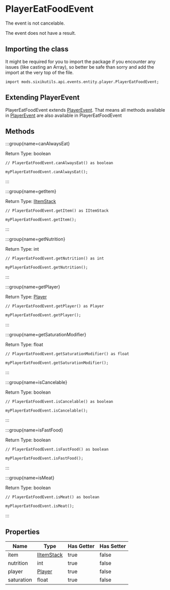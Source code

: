 # PlayerEatFoodEvent

The event is not cancelable.

The event does not have a result.

## Importing the class

It might be required for you to import the package if you encounter any issues (like casting an Array), so better be safe than sorry and add the import at the very top of the file.
```zenscript
import mods.sixikutils.api.events.entity.player.PlayerEatFoodEvent;
```


## Extending PlayerEvent

PlayerEatFoodEvent extends [PlayerEvent](/forge/api/event/entity/player/PlayerEvent). That means all methods available in [PlayerEvent](/forge/api/event/entity/player/PlayerEvent) are also available in PlayerEatFoodEvent

## Methods

:::group{name=canAlwaysEat}

Return Type: boolean

```zenscript
// PlayerEatFoodEvent.canAlwaysEat() as boolean

myPlayerEatFoodEvent.canAlwaysEat();
```

:::

:::group{name=getItem}

Return Type: [IItemStack](/vanilla/api/item/IItemStack)

```zenscript
// PlayerEatFoodEvent.getItem() as IItemStack

myPlayerEatFoodEvent.getItem();
```

:::

:::group{name=getNutrition}

Return Type: int

```zenscript
// PlayerEatFoodEvent.getNutrition() as int

myPlayerEatFoodEvent.getNutrition();
```

:::

:::group{name=getPlayer}

Return Type: [Player](/mods/sixikutils/utils/entity/type/player/ExpandPlayer)

```zenscript
// PlayerEatFoodEvent.getPlayer() as Player

myPlayerEatFoodEvent.getPlayer();
```

:::

:::group{name=getSaturationModifier}

Return Type: float

```zenscript
// PlayerEatFoodEvent.getSaturationModifier() as float

myPlayerEatFoodEvent.getSaturationModifier();
```

:::

:::group{name=isCancelable}

Return Type: boolean

```zenscript
// PlayerEatFoodEvent.isCancelable() as boolean

myPlayerEatFoodEvent.isCancelable();
```

:::

:::group{name=isFastFood}

Return Type: boolean

```zenscript
// PlayerEatFoodEvent.isFastFood() as boolean

myPlayerEatFoodEvent.isFastFood();
```

:::

:::group{name=isMeat}

Return Type: boolean

```zenscript
// PlayerEatFoodEvent.isMeat() as boolean

myPlayerEatFoodEvent.isMeat();
```

:::


## Properties

|    Name    |                               Type                               | Has Getter | Has Setter |
|------------|------------------------------------------------------------------|------------|------------|
| item       | [IItemStack](/vanilla/api/item/IItemStack)                       | true       | false      |
| nutrition  | int                                                              | true       | false      |
| player     | [Player](/mods/sixikutils/utils/entity/type/player/ExpandPlayer) | true       | false      |
| saturation | float                                                            | true       | false      |

